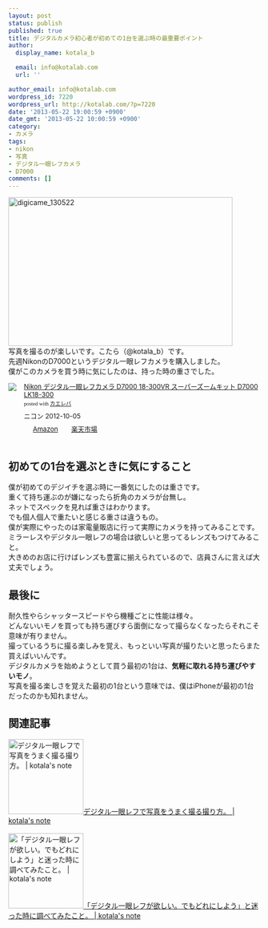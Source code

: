 ```yaml
---
layout: post
status: publish
published: true
title: デジタルカメラ初心者が初めての1台を選ぶ時の最重要ポイント
author:
  display_name: kotala_b

  email: info@kotalab.com
  url: ''

author_email: info@kotalab.com
wordpress_id: 7220
wordpress_url: http://kotalab.com/?p=7220
date: '2013-05-22 19:00:59 +0900'
date_gmt: '2013-05-22 10:00:59 +0900'
category:
- カメラ
tags:
- nikon
- 写真
- デジタル一眼レフカメラ
- D7000
comments: []
---
```

<p><img src="http://kotalab.com/wp-content/uploads/digicame_130522-448x297.jpg" alt="digicame_130522" width="448" height="297" class="alignnone size-large wp-image-7221" /><br />
写真を撮るのが楽しいです。こたら（@kotala_b）です。<br />
先週NikonのD7000というデジタル一眼レフカメラを購入しました。<br />
僕がこのカメラを買う時に気にしたのは、持った時の重さでした。</p>
<div class="kaerebalink-box" style="text-align:left;padding-bottom:20px;font-size:small;/zoom: 1;overflow: hidden;">
<div class="kaerebalink-image" style="float:left;margin:0 15px 10px 0;"><a href="http://www.amazon.co.jp/exec/obidos/ASIN/B009A77NFE/same-22/ref=nosim/" rel="nofollow" target="_blank"><img src="http://ecx.images-amazon.com/images/I/51xGcB90a5L._SL160_.jpg" style="border: none;" /></a></div>
<div class="kaerebalink-info" style="line-height:120%;/zoom: 1;overflow: hidden;">
<div class="kaerebalink-name" style="margin-bottom:10px;line-height:120%"><a href="http://www.amazon.co.jp/exec/obidos/ASIN/B009A77NFE/same-22/ref=nosim/" rel="nofollow" target="_blank">Nikon デジタル一眼レフカメラ D7000 18-300VR スーパーズームキット D7000 LK18-300</a>
<div class="kaerebalink-powered-date" style="font-size:8pt;margin-top:5px;font-family:verdana;line-height:120%">posted with <a href="http://kaereba.com" target="_blank">カエレバ</a></div>
</div>
<div class="kaerebalink-detail" style="margin-bottom:5px;"> ニコン 2012-10-05    </div>
<div class="kaerebalink-link1" style="margin-top:10px;">
<div class="shoplinkamazon" style="display:inline;margin-right:5px;background: url('http://img.yomereba.com/tam_k_01.gif') 0 0 no-repeat;padding: 2px 0 2px 18px;white-space: nowrap;"><a href="http://www.amazon.co.jp/gp/search?keywords=D7000%20D7000%20LK18-300&__mk_ja_JP=%83J%83%5E%83J%83i&tag=same-22" rel="nofollow" target="_blank" title="アマゾン" >Amazon</a></div>
<div class="shoplinkrakuten" style="display:inline;margin-right:5px;background: url('http://img.yomereba.com/tam_k_01.gif') 0 -50px no-repeat;padding: 2px 0 2px 18px;white-space: nowrap;"><a href="http://hb.afl.rakuten.co.jp/hgc/0fa7afc8.bbfc196a.0fa7afc9.d56c38f1/?pc=http%3A%2F%2Fsearch.rakuten.co.jp%2Fsearch%2Fmall%2FD7000%2520D7000%2520LK18-300%2F-%2Ff.1-p.1-s.1-sf.0-st.A-v.2%3Fx%3D0%26scid%3Daf_ich_link_urltxt%26m%3Dhttp%3A%2F%2Fm.rakuten.co.jp%2F" rel="nofollow" target="_blank" title="楽天市場" >楽天市場</a></div>
</div>
</div>
<div class="booklink-footer" style="clear: left"></div>
</div>
<p><!--more--></p>
<h2>初めての1台を選ぶときに気にすること</h2>
<p>僕が初めてのデジイチを選ぶ時に一番気にしたのは重さです。<br />
重くて持ち運ぶのが嫌になったら折角のカメラが台無し。<br />
ネットでスペックを見れば重さはわかります。<br />
でも個人個人で重たいと感じる重さは違うもの。<br />
僕が実際にやったのは家電量販店に行って実際にカメラを持ってみることです。<br />
ミラーレスやデジタル一眼レフの場合は欲しいと思ってるレンズもつけてみること。<br />
大きめのお店に行けばレンズも豊富に揃えられているので、店員さんに言えば大丈夫でしょう。</p>
<h2>最後に</h2>
<p>耐久性やらシャッタースピードやら機種ごとに性能は様々。<br />
どんないいモノを買っても持ち運びすら面倒になって撮らなくなったらそれこそ意味が有りません。<br />
撮っているうちに撮る楽しみを覚え、もっといい写真が撮りたいと思ったらまた買えばいいんです。<br />
デジタルカメラを始めようとして買う最初の1台は、<strong>気軽に取れる持ち運びやすいモノ</strong>。<br />
写真を撮る楽しさを覚えた最初の1台という意味では、僕はiPhoneが最初の1台だったのかも知れません。</p>
<h2 class="rele">関連記事</h2>
<p><a href="http://kotalab.com/take-a-picture" target="_blank"><img  class="alignleft" src="http://kotalab.com/wp-content/uploads/nextyear_121231-448x448.jpg" alt="デジタル一眼レフで写真をうまく撮る撮り方。 | kotala's note" width="150" /></a><a href="http://kotalab.com/take-a-picture" target="_blank">デジタル一眼レフで写真をうまく撮る撮り方。 | kotala's note</a><br style="clear:both;" /><br />
<a href="http://kotalab.com/want-digicame" target="_blank"><img  class="alignleft" src="http://kotalab.com/wp-content/uploads/nextyear_121231-448x448.jpg" alt="「デジタル一眼レフが欲しい。でもどれにしよう」と迷った時に調べてみたこと。 | kotala's note" width="150" /></a><a href="http://kotalab.com/want-digicame" target="_blank">「デジタル一眼レフが欲しい。でもどれにしよう」と迷った時に調べてみたこと。 | kotala's note</a><br style="clear:both;" /></p>
